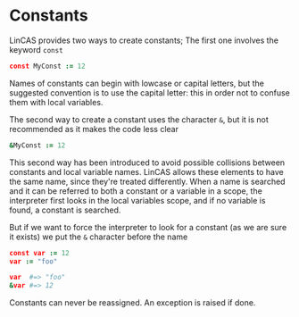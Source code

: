 # Constants

LinCAS provides two ways to create constants; The first one involves the keyword `const`

```coffeescript
const MyConst := 12
```

Names of constants can begin with lowcase or capital letters, but the suggested convention is to use the capital letter: this in order not to confuse them with local variables.

The second way to create a constant uses the character `&`, but it is not recommended as it makes the code less clear

```coffeescript
&MyConst := 12
```

This second way has been introduced to avoid possible collisions between constants and local variable names. LinCAS allows these elements to have the same name, since they're treated differently. When a name is searched and it can be referred to both a constant or a variable in a scope, the interpreter first looks in the local variables scope, and if no variable is found, a constant is searched.

But if we want to force the interpreter to look for a constant \(as we are sure it exists\) we put the `&` character before the name

```coffeescript
const var := 12
var := "foo"

var  #=> "foo"
&var #=> 12
```

Constants can never be reassigned. An exception is raised if done.


